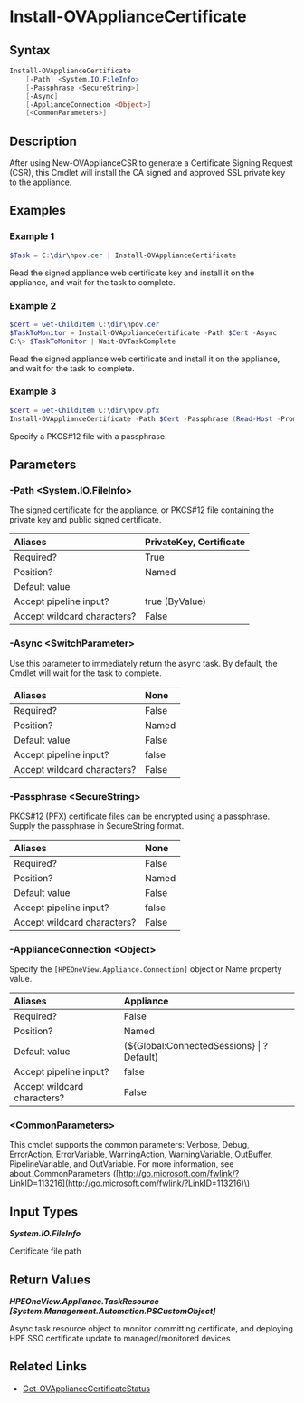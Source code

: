 ﻿---
description: Install signed private key.
---

# Install-OVApplianceCertificate

## Syntax

```powershell
Install-OVApplianceCertificate
    [-Path] <System.IO.FileInfo>
    [-Passphrase <SecureString>]
    [-Async]
    [-ApplianceConnection <Object>]
    [<CommonParameters>]
```

## Description

After using New-OVApplianceCSR to generate a Certificate Signing Request (CSR), this Cmdlet will install the CA signed and approved SSL private key to the appliance.

## Examples

###  Example 1 

```powershell
$Task = C:\dir\hpov.cer | Install-OVApplianceCertificate
```

Read the signed appliance web certificate key and install it on the appliance, and wait for the task to complete.

###  Example 2 

```powershell
$cert = Get-ChildItem C:\dir\hpov.cer 
$TaskToMonitor = Install-OVApplianceCertificate -Path $Cert -Async
C:\> $TaskToMonitor | Wait-OVTaskComplete
```

Read the signed appliance web certificate and install it on the appliance, and wait for the task to complete.

###  Example 3 

```powershell
$cert = Get-ChildItem C:\dir\hpov.pfx 
Install-OVApplianceCertificate -Path $Cert -Passphrase (Read-Host -Prompt Passphrase -AsSecureString)
```

Specify a PKCS#12 file with a passphrase.

## Parameters

### -Path &lt;System.IO.FileInfo&gt;

The signed certificate for the appliance, or PKCS#12 file containing the private key and public signed certificate.

| Aliases | PrivateKey, Certificate |
| :--- | :--- |
| Required? | True |
| Position? | Named |
| Default value |  |
| Accept pipeline input? | true (ByValue) |
| Accept wildcard characters? | False |

### -Async &lt;SwitchParameter&gt;

Use this parameter to immediately return the async task.  By default, the Cmdlet will wait for the task to complete.

| Aliases | None |
| :--- | :--- |
| Required? | False |
| Position? | Named |
| Default value | False |
| Accept pipeline input? | false |
| Accept wildcard characters? | False |

### -Passphrase &lt;SecureString&gt;

PKCS#12 (PFX) certificate files can be encrypted using a passphrase.  Supply the passphrase in SecureString format.

| Aliases | None |
| :--- | :--- |
| Required? | False |
| Position? | Named |
| Default value | False |
| Accept pipeline input? | false |
| Accept wildcard characters? | False |

### -ApplianceConnection &lt;Object&gt;

Specify the `[HPEOneView.Appliance.Connection]` object or Name property value.

| Aliases | Appliance |
| :--- | :--- |
| Required? | False |
| Position? | Named |
| Default value | (${Global:ConnectedSessions} &vert; ? Default) |
| Accept pipeline input? | false |
| Accept wildcard characters? | False |

### &lt;CommonParameters&gt;

This cmdlet supports the common parameters: Verbose, Debug, ErrorAction, ErrorVariable, WarningAction, WarningVariable, OutBuffer, PipelineVariable, and OutVariable. For more information, see about\_CommonParameters \([http://go.microsoft.com/fwlink/?LinkID=113216](http://go.microsoft.com/fwlink/?LinkID=113216)\)

## Input Types

_**System.IO.FileInfo**_

Certificate file path

## Return Values

_**HPEOneView.Appliance.TaskResource [System.Management.Automation.PSCustomObject]**_

Async task resource object to monitor committing certificate, and deploying HPE SSO certificate update to managed/monitored devices

## Related Links

* [Get-OVApplianceCertificateStatus](get-ovappliancecertificatestatus.md)
